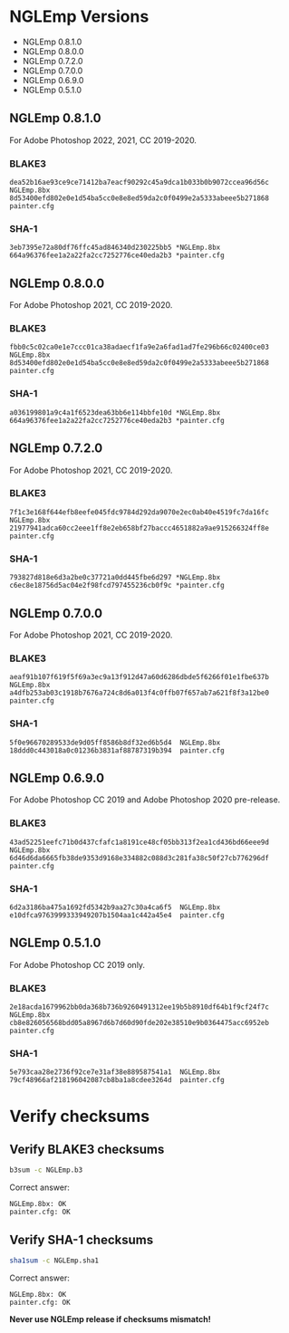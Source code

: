 # NGLEmp Versions

- NGLEmp 0.8.1.0
- NGLEmp 0.8.0.0
- NGLEmp 0.7.2.0
- NGLEmp 0.7.0.0
- NGLEmp 0.6.9.0
- NGLEmp 0.5.1.0


## NGLEmp 0.8.1.0

For Adobe Photoshop 2022, 2021, CC 2019-2020.

### BLAKE3

```
dea52b16ae93ce9ce71412ba7eacf90292c45a9dca1b033b0b9072ccea96d56c  NGLEmp.8bx
8d53400efd802e0e1d54ba5cc0e8e8ed59da2c0f0499e2a5333abeee5b271868  painter.cfg
```

### SHA-1

```
3eb7395e72a80df76ffc45ad846340d230225bb5 *NGLEmp.8bx
664a96376fee1a2a22fa2cc7252776ce40eda2b3 *painter.cfg
```


## NGLEmp 0.8.0.0

For Adobe Photoshop 2021, CC 2019-2020.

### BLAKE3

```
fbb0c5c02ca0e1e7ccc01ca38adaecf1fa9e2a6fad1ad7fe296b66c02400ce03  NGLEmp.8bx
8d53400efd802e0e1d54ba5cc0e8e8ed59da2c0f0499e2a5333abeee5b271868  painter.cfg
```

### SHA-1

```
a036199801a9c4a1f6523dea63bb6e114bbfe10d *NGLEmp.8bx
664a96376fee1a2a22fa2cc7252776ce40eda2b3 *painter.cfg
```


## NGLEmp 0.7.2.0

For Adobe Photoshop 2021, CC 2019-2020.

### BLAKE3

```
7f1c3e168f644efb8eefe045fdc9784d292da9070e2ec0ab40e4519fc7da16fc  NGLEmp.8bx
21977941adca60cc2eee1ff8e2eb658bf27baccc4651882a9ae915266324ff8e  painter.cfg
```

### SHA-1

```
793827d818e6d3a2be0c37721a0dd445fbe6d297 *NGLEmp.8bx
c6ec8e18756d5ac04e2f98fcd797455236cb0f9c *painter.cfg
```


## NGLEmp 0.7.0.0

For Adobe Photoshop 2021, CC 2019-2020.

### BLAKE3

```
aeaf91b107f619f5f69a3ec9a13f912d47a60d6286dbde5f6266f01e1fbe637b  NGLEmp.8bx
a4dfb253ab03c1918b7676a724c8d6a013f4c0ffb07f657ab7a621f8f3a12be0  painter.cfg
```

### SHA-1

```
5f0e96670289533de9d05ff8586b8df32ed6b5d4  NGLEmp.8bx
18ddd0c443018a0c01236b3831af88787319b394  painter.cfg
```


## NGLEmp 0.6.9.0

For Adobe Photoshop CC 2019 and Adobe Photoshop 2020 pre-release.

### BLAKE3

```
43ad52251eefc71b0d437cfafc1a8191ce48cf05bb313f2ea1cd436bd66eee9d  NGLEmp.8bx
6d46d6da6665fb38de9353d9168e334882c088d3c281fa38c50f27cb776296df  painter.cfg
```

### SHA-1

```
6d2a3186ba475a1692fd5342b9aa27c30a4ca6f5  NGLEmp.8bx
e10dfca9763999333949207b1504aa1c442a45e4  painter.cfg
```


## NGLEmp 0.5.1.0

For Adobe Photoshop CC 2019 only.

### BLAKE3

```
2e18acda1679962bb0da368b736b9260491312ee19b5b8910df64b1f9cf24f7c  NGLEmp.8bx
cb8e826056568bdd05a8967d6b7d60d90fde202e38510e9b0364475acc6952eb  painter.cfg
```

### SHA-1

```
5e793caa28e2736f92ce7e31af38e889587541a1  NGLEmp.8bx
79cf48966af218196042087cb8ba1a8cdee3264d  painter.cfg
```


# Verify checksums

## Verify BLAKE3 checksums

```sh
b3sum -c NGLEmp.b3
```

Correct answer:

```
NGLEmp.8bx: OK
painter.cfg: OK
```

## Verify SHA-1 checksums

```sh
sha1sum -c NGLEmp.sha1
```

Correct answer:

```
NGLEmp.8bx: OK
painter.cfg: OK
```

**Never use NGLEmp release if checksums mismatch!**
